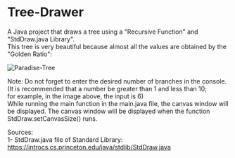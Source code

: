 # Tree-Drawer  
A Java project that draws a tree using a "Recursive Function" and "StdDraw.java Library".  
This tree is very beautiful because almost all the values are obtained by the "Golden Ratio":  

![Paradise-Tree](https://user-images.githubusercontent.com/107344017/173254761-e844ca53-948c-4ebd-9ba8-c8afc462f4b4.jpg)  

Note: Do not forget to enter the desired number of branches in the console.  
(It is recommended that a number be greater than 1 and less than 10;  
for example, in the image above, the input is 6)  
While running the main function in the main.java file, the canvas window will be displayed.
The canvas window will be displayed when the function StdDraw.setCanvasSize() runs.

Sources:  
1- StdDraw.java file of Standard Library: https://introcs.cs.princeton.edu/java/stdlib/StdDraw.java  
